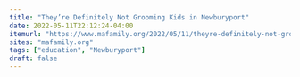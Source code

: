 ```yaml
---
title: "They’re Definitely Not Grooming Kids in Newburyport"
date: 2022-05-11T22:12:24-04:00
itemurl: "https://www.mafamily.org/2022/05/11/theyre-definitely-not-grooming-kids-in-newburyport/"
sites: "mafamily.org"
tags: ["education", "Newburyport"]
draft: false
---
```


